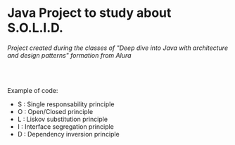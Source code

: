 # Java Project to study about S.O.L.I.D.

###### Project created during the classes of "Deep dive into Java with architecture and design patterns" formation from Alura  

<br>

Example of code:

- S : Single responsability principle
- O : Open/Closed principle
- L : Liskov substitution principle
- I : Interface segregation principle
- D : Dependency inversion principle


